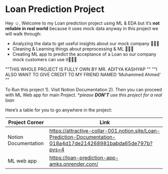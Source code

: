 # Loan Prediction Project

Hey ☺️, Welcome to my Loan prediction project using ML & EDA but it’s **not reliable in real world** because it uses mock data anyway in this project we will walk through:

- Analyzing the data to get useful insights about our mock company 🧑🏻‍💼
- Cleaning & Learning things about preprocessing & ML 🧑🏻‍🏫
- Creating ML app to predict the acceptance of a Loan so our company mock customers can use it🧑🏻‍💻

""THIS WHOLE PROJECT IS FULLY OWN BY MR. ADITYA KASHYAP ""
""I ALSO WANT TO GIVE CREDIT TO MY FRIEND NAMED 'Muhammed Ahmed' ""

To Run this project 
1). Visit Notion Documentation 
2). Then you can proceed with ML Web app for main Project.
**please **DON’T**  use this project for a real loan*

Here’s a table for you to go anywhere in the project:

|                               Project Corner |                                         Link |
| --- | --- |
| Notion Documentation | https://attractive-collar-001.notion.site/Loan-Prediction-Documentation-018a4d17de214268981babda65de797b?pvs=4 |
| ML web app | https://loan-prediction-app-amks.onrender.com/ |
